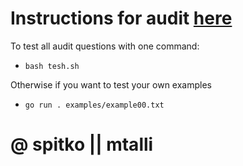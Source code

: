 # Instructions for audit [here](https://github.com/01-edu/public/tree/master/subjects/lem-in/audit)

To test all audit questions with one command:

- ```bash tesh.sh```

Otherwise if you want to test your own examples

- ```go run . examples/example00.txt```

# @ spitko || mtalli